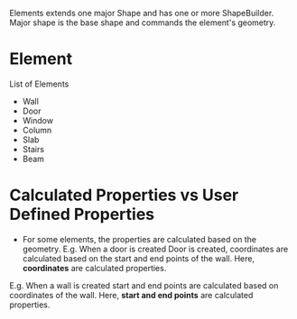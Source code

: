 Elements extends one major Shape and has one or more ShapeBuilder.
Major shape is the base shape and commands the element's geometry.

# Element 
List of Elements
- Wall
- Door
- Window
- Column
- Slab
- Stairs
- Beam

# Calculated Properties vs User Defined Properties
- For some elements, the properties are calculated based on the geometry. 
E.g. When a door is created Door is created, coordinates are calculated based on the start and end points of the wall.
Here, **coordinates** are calculated properties.

E.g. When a wall is created start and end points are calculated based on coordinates of the wall.
Here, **start and end points** are calculated properties.
